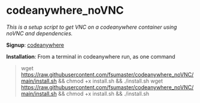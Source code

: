 # codeanywhere_noVNC
*This is a setup script to get VNC on a codeanywhere container using noVNC and dependencies.*

**Signup**: [codeanywhere](https://codeanywhere.com/ "codeanywhere")

**Installation**:
 From a terminal in codeanywhere run, as one command
> wget https://raw.githubusercontent.com/fsumaster/codeanywhere_noVNC/main/install.sh && chmod +x install.sh && ./install.sh  wget https://raw.githubusercontent.com/fsumaster/codeanywhere_noVNC/main/install.sh && chmod +x install.sh && ./install.sh 
